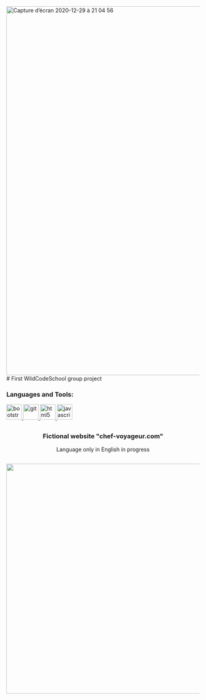 
<img width="963" alt="Capture d’écran 2020-12-29 à 21 04 56" src="https://user-images.githubusercontent.com/42890362/119347325-ad659300-bc9b-11eb-8e2c-69f4dccd9d37.png">
# First WildCodeSchool group project


<h3 align="left">Languages and Tools:</h3>
<p align="left"> 
  <a href="https://getbootstrap.com" target="_blank"> <img src="https://cdn.worldvectorlogo.com/logos/bootstrap-4.svg" alt="bootstrap" width="40" height="40"/> </a> 
<a href="https://git-scm.com/" target="_blank"> <img src="https://www.vectorlogo.zone/logos/git-scm/git-scm-icon.svg" alt="git" width="40" height="40"/> </a> 
<a href="https://www.w3.org/html/" target="_blank"> <img src="https://cdn.worldvectorlogo.com/logos/html5-2.svg" alt="html5" width="40" height="40"/> </a> 
<a href="https://developer.mozilla.org/en-US/docs/Web/JavaScript" target="_blank"> <img src="https://cdn.worldvectorlogo.com/logos/logo-javascript.svg" alt="javascript" width="40" height="40"/> </a> </p>

##
<h3 align="center">Fictional website "chef-voyageur.com" </h3>
<p align="center">Language only in English in progress</p>
<h2 align="center">
  <img src="https://sendeyo.com/up/d/6bac433850" width="600px" />
  <br>
</h2>
